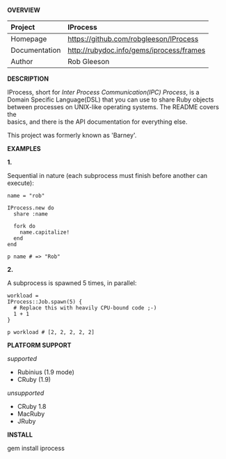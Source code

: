 __OVERVIEW__


| Project         | IProcess    
|:----------------|:--------------------------------------------------
| Homepage        | https://github.com/robgleeson/IProcess
| Documentation   | http://rubydoc.info/gems/iprocess/frames 
| Author          | Rob Gleeson             


__DESCRIPTION__

  IProcess, short for _Inter Process Communication(IPC) Process_, is a    
  Domain Specific Language(DSL) that you can use to share Ruby objects     
  between processes on UNIX-like operating systems. The README covers the   
  basics, and there is the API documentation for everything else.

  This project was formerly known as 'Barney'. 

__EXAMPLES__

__1.__

Sequential in nature (each subprocess must finish before another can execute):

    name = "rob"

    IProcess.new do
      share :name
      
      fork do 
        name.capitalize!
      end
    end

    p name # => "Rob"
    
__2.__

A subprocess is spawned 5 times, in parallel:

    workload = 
    IProcess::Job.spawn(5) {
      # Replace this with heavily CPU-bound code ;-) 
      1 + 1
    }

    p workload # [2, 2, 2, 2, 2]

__PLATFORM SUPPORT__

_supported_

  * Rubinius (1.9 mode) 
  * CRuby (1.9)

_unsupported_
  
  * CRuby 1.8
  * MacRuby
  * JRuby

__INSTALL__

gem install iprocess
